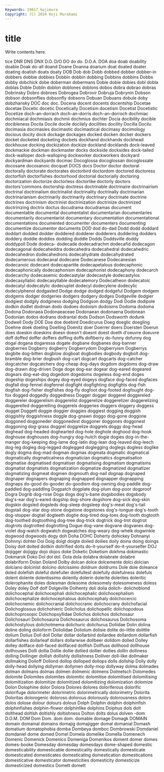 ```yaml
---
Keywords: 19617 kojimura
Copyright: (C) 2024 Koji Murakami
---
```


# title

Write contents here.



tice DNR DNS DNX
D.O. D/O DO do do. D.O.A. DOA doa doab doability
doable Doak do-all doand Doane Doanna doarium doat doated doater
doating doatish doats doaty DOB Dob dob Dobb dobbed dobber
dobber-in dobbers dobbie dobbies Dobbin dobbin dobbing Dobbins dobbins Dobbs
dobby dobchick dobe doberman dobermans Dobie dobie dobies dobl dobla
doblas Doble Doblin doblon doblones doblons dobos dobra dobrao dobras
Dobrinsky Dobro dobroes Dobrogea Dobrovir Dobruja Dobrynin Dobson dobson dobsonflies
dobsonfly dobsons Dobuan Dobuans dobule doby dobzhansky DOC doc doc.
Docena docent docents docentship Docetae docetae Docetic docetic Docetically Docetism
docetism Docetist Docetistic Docetize doch-an-dorrach doch-an-dorris doch-an-dorroch dochmiac dochmiacal dochmiasis
dochmii dochmius dochter Docia docibility docible docibleness Docila Docile docile
docilely docilities docility Docilla Docilu docimasia docimasies docimastic docimastical docimasy
docimology docious docity dock dockage dockages docked docken docker dockers
docket docketed docketing dockets dockhand dockhands dockhead dockhouse docking dockization
dockize dockland docklands dock-leaved dockmackie dockman dockmaster docks dockside docksides
dock-tailed dock-walloper dock-walloping dockworker dockworkers dockyard dockyardman dockyards docmac Docoglossa
docoglossan docoglossate docosane docosanoic docquet DOCS docs Doctor doctor doctoral
doctorally doctorate doctorates doctorbird doctordom doctored doctoress doctorfish doctorfishes doctorhood
doctorial doctorially doctoring doctorization doctorize doctorless doctorlike doctorly doctors doctors'commons
doctorship doctress doctrinable doctrinaire doctrinairism doctrinal doctrinalism doctrinalist doctrinality doctrinally
doctrinarian doctrinarianism doctrinarily doctrinarity doctrinary doctrinate doctrine doctrines doctrinism doctrinist
doctrinization doctrinize doctrinized doctrinizing doctrix doctus docudrama docudramas document documentable
documental documentalist documentarian documentaries documentarily documentarist documentary documentation documentational documentations
documented documenter documenters documenting documentize documentor documents DOD dod do-dad
Dodd dodd doddard doddart dodded dodder doddered dodderer dodderers doddering
dodders doddery doddie doddies dodding doddle Dodds Doddsville doddy doddypoll
Dode dodeca- dodecade dodecadrachm dodecafid dodecagon dodecagonal dodecaheddra dodecahedra dodecahedral
dodecahedric dodecahedron dodecahedrons dodecahydrate dodecahydrated dodecamerous dodecanal dodecane Dodecanese Dodecanesian
dodecanoic dodecant dodecapartite dodecapetalous dodecaphonic dodecaphonically dodecaphonism dodecaphonist dodecaphony dodecarch
dodecarchy dodecasemic dodecastylar dodecastyle dodecastylos dodecasyllabic dodecasyllable dodecatemory Dodecatheon dodecatoic
dodecatyl dodecatylic dodecuplet dodecyl dodecylene dodecylic dodecylphenol dodgasted Dodge dodge
dodged dodgeful Dodgem dodgem dodgems dodger dodgeries dodgers dodgery dodges
Dodgeville dodgier dodgiest dodgily dodginess dodging Dodgson dodgy Dodi Dodie
dodipole dodkin dodlet dodman dodo dodoes dodoism dodoisms Dodoma dodoma
Dodona Dodonaea Dodonaeaceae Dodonaean dodonaena Dodonean Dodonian dodos dodrans dodrantal
dods Dodson Dodsworth dodunk Dodwell Dody DOE Doe doe doebird
Doedicurus Doeg doeglic doegling Doehne doek doeling Doelling Doenitz doer
Doerrer doers Doersten Doerun does doeskin doeskins doesn doesn't doesnt
doest doeth d'oeuvre doeuvre doff doffed doffer doffers doffing doffs
doftberry do-funny dofunny dog dogal dogana dogaressa dogate dogbane dogbanes
dog-banner dogberries Dogberry dogberry Dogberrydom Dogberryism Dogberrys dogbite dog-bitten dogblow
dogboat dogbodies dogbody dogbolt dog-bramble dog-brier dogbush dog-cart dogcart dogcarts
dog-catcher dogcatcher dogcatchers dog-cheap dog-days dogdom dogdoms dog-draw dog-drawn dog-driven
Doge doge dog-ear dogear dog-eared dogeared dogears dog-eat-dog dogedom dogedoms
dogeless dog-end doges dogeship dogeships dogey dog-eyed dogeys dogface dog-faced
dogfaces dogfall dog-fennel dogfennel dogfight dogfighting dogfights dog-fish dogfish dog-fisher
dogfishes dog-fly dogfoot dog-footed dogfought dog-fox dogged doggedly doggedness Dogger
dogger doggerel doggereled doggereler doggerelism doggerelist doggerelize doggerelizer doggerelizing doggerelled
doggerelling doggerels doggeries doggers doggery doggess dogget Doggett doggie doggier
doggies doggiest dogging doggish doggishly doggishness doggle dog-gnawn doggo dog-gone
doggone doggoned doggoneder doggonedest doggoner doggones doggonest doggoning dog-grass doggrel
doggrelize doggrels doggy dog-head doghead dog-headed doghearted dog-hole doghole doghood
dog-hook doghouse doghouses dog-hungry dog-hutch dogie dogies dog-in-the-manger dog-keeping dog-lame
dog-latin dog-lean dog-leaved dog-leech dog-leg dogleg dog-legged doglegged doglegging doglegs
dogless doglike dogly dogma dog-mad dogman dogmas dogmata dogmatic dogmatical
dogmatically dogmaticalness dogmatician dogmatics dogmatisation dogmatise dogmatised dogmatiser dogmatising dogmatism
dogmatisms dogmatist dogmatists dogmatization dogmatize dogmatized dogmatizer dogmatizing dogmeat dogmen
dogmouth dog-nail dognap dognaped dognaper dognapers dognaping dognapped dognapper dognapping
dognaps do-good do-gooder do-goodism dog-owning dog-paddle dog-paddled dog-paddling Dogpatch dogplate
dog-plum dog-poor dogproof Dogra Dogrib dog-rose Dogs dogs dog's-bane dogsbodies
dogsbody dog's-ear dog's-eared dogship dog-shore dogshore dog-sick dog-skin dogskin dogsled
dogsleds dog-sleep dogsleep dog's-meat dog's-tail dogstail dog-star dog-stone dogstone dogstones
dog's-tongue dog's-tooth dog-stopper dogtail dogteeth dogtie dog-tired dog-toes dog-tooth dogtooth
dog-toothed dogtoothing dog-tree dog-trick dogtrick dog-trot dogtrot dogtrots dogtrotted dogtrotting
Dogue dog-vane dogvane dogvanes dog-violet dog-watch dogwatch dogwatches dog-weary dog-whelk
dogwinkle dogwood dogwoods dogy doh Doha DOHC Doherty dohickey Dohnanyi
Dohnnyi dohter Doi Doig doigt doigte doiled doilies doily doina
doing doings Doisy doit doited doitkin doitrified doits do-it-yourself do-it-yourselfer
DOJ dojigger dojiggy dojo dojos doke Doketic Doketism dokhma dokimastic
Dokmarok Doko Dol dol dol. Dola dola dolabra dolabrate dolabre
dolabriform Dolan Doland Dolby dolcan dolce dolcemente dolci dolcian dolciano
dolcinist dolcino dolcissimo doldrum doldrums Dole dole doleance doled dolefish
doleful dolefuller dolefullest dolefully dolefulness dolefuls dolent dolente dolentissimo dolently
dolerin dolerite dolerites doleritic dolerophanite doles dolesman dolesome dolesomely dolesomeness
doless Doley doley Dolf dolf Dolgeville Dolhenty doli dolia dolich-
dolichoblond dolichocephal dolichocephali dolichocephalic dolichocephalism dolichocephalize dolichocephalous dolichocephaly dolichocercic dolichocnemic
dolichocranial dolichocranic dolichocrany dolichofacial Dolichoglossus dolichohieric Dolicholus dolichopellic dolichopodous dolichoprosopic
Dolichopsyllidae Dolichos dolichos dolichosaur Dolichosauri Dolichosauria Dolichosaurus dolichosaurus Dolichosoma dolichostylous
dolichotmema dolichuric dolichurus Doliidae Dolin dolina doline doling dolioform Doliolidae
Doliolum dolisie dolite do-little dolittle dolium Dolius Doll doll Dollar
dollar dollarbird dollardee dollardom dollarfish dollarfishes dollarleaf dollars dollarwise dollbeer
dolldom dolled Dolley dolley dollface doll-faced dollfaced dollfish Dollfuss dollhood
dollhouse dollhouses Dolli dollia Dollie dollie dollied dollier dollies dollin
dolliness dolling Dollinger dollish dollishly dollishness Dolliver doll-like dollmaker dollmaking
Dolloff Dollond dollop dolloped dollops dolls dollship Dolly dolly dolly-head
dollying dollyman dollymen dolly-mop dollyway dolma dolmades dolman dolmans dolmas
dolmen dolmenic dolmens Dolmetsch Dolomedes dolomite Dolomites dolomites dolomitic dolomitise
dolomitised dolomitising dolomitization dolomitize dolomitized dolomitizing dolomization dolomize Dolon Dolophine
dolor Dolora Dolores dolores doloriferous dolorific dolorifuge dolorimeter dolorimetric dolorimetrically
dolorimetry Dolorita Doloritas dolorogenic doloroso dolorous dolorously dolorousness dolors dolos
dolose dolour dolours dolous Dolph Dolphin dolphin dolphinfish dolphinfishes dolphin-flower
dolphinlike dolphins Dolphus dols dolt dolthead doltish doltishly doltishness Dolton
dolts dolus dolven -dom D.O.M. DOM Dom Dom. dom dom.
domable domage Domagk DOMAIN domain domainal domains domajig domajigger domal
domanial Domash domatium domatophobia domba Dombeya domboc Dombrowski Domdaniel domdaniel
dome domed Domel Domela domelike Domella Domenech Domenic Domenick Domenico
Domeniga Domenikos doment domer domes domes-booke Domesday domesday domesdays dome-shaped
domestic domesticability domesticable domesticality domestically domesticate domesticated domesticates domesticating domestication
domestications domesticative domesticator domesticities domesticity domesticize domesticized domestics Domett domett

